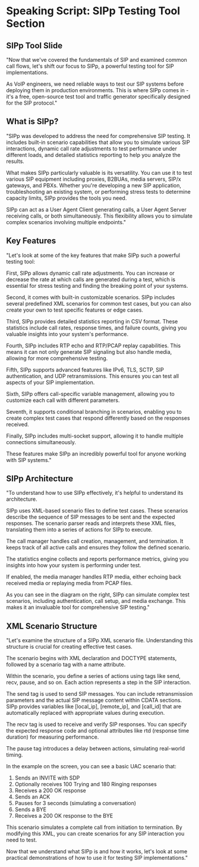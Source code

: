 # Speaking Script: SIPp Testing Tool Section

## SIPp Tool Slide
"Now that we've covered the fundamentals of SIP and examined common call flows, let's shift our focus to SIPp, a powerful testing tool for SIP implementations.

As VoIP engineers, we need reliable ways to test our SIP systems before deploying them in production environments. This is where SIPp comes in - it's a free, open-source test tool and traffic generator specifically designed for the SIP protocol."

## What is SIPp?
"SIPp was developed to address the need for comprehensive SIP testing. It includes built-in scenario capabilities that allow you to simulate various SIP interactions, dynamic call rate adjustments to test performance under different loads, and detailed statistics reporting to help you analyze the results.

What makes SIPp particularly valuable is its versatility. You can use it to test various SIP equipment including proxies, B2BUAs, media servers, SIP/x gateways, and PBXs. Whether you're developing a new SIP application, troubleshooting an existing system, or performing stress tests to determine capacity limits, SIPp provides the tools you need.

SIPp can act as a User Agent Client generating calls, a User Agent Server receiving calls, or both simultaneously. This flexibility allows you to simulate complex scenarios involving multiple endpoints."

## Key Features
"Let's look at some of the key features that make SIPp such a powerful testing tool:

First, SIPp allows dynamic call rate adjustments. You can increase or decrease the rate at which calls are generated during a test, which is essential for stress testing and finding the breaking point of your systems.

Second, it comes with built-in customizable scenarios. SIPp includes several predefined XML scenarios for common test cases, but you can also create your own to test specific features or edge cases.

Third, SIPp provides detailed statistics reporting in CSV format. These statistics include call rates, response times, and failure counts, giving you valuable insights into your system's performance.

Fourth, SIPp includes RTP echo and RTP/PCAP replay capabilities. This means it can not only generate SIP signaling but also handle media, allowing for more comprehensive testing.

Fifth, SIPp supports advanced features like IPv6, TLS, SCTP, SIP authentication, and UDP retransmissions. This ensures you can test all aspects of your SIP implementation.

Sixth, SIPp offers call-specific variable management, allowing you to customize each call with different parameters.

Seventh, it supports conditional branching in scenarios, enabling you to create complex test cases that respond differently based on the responses received.

Finally, SIPp includes multi-socket support, allowing it to handle multiple connections simultaneously.

These features make SIPp an incredibly powerful tool for anyone working with SIP systems."

## SIPp Architecture
"To understand how to use SIPp effectively, it's helpful to understand its architecture.

SIPp uses XML-based scenario files to define test cases. These scenarios describe the sequence of SIP messages to be sent and the expected responses. The scenario parser reads and interprets these XML files, translating them into a series of actions for SIPp to execute.

The call manager handles call creation, management, and termination. It keeps track of all active calls and ensures they follow the defined scenario.

The statistics engine collects and reports performance metrics, giving you insights into how your system is performing under test.

If enabled, the media manager handles RTP media, either echoing back received media or replaying media from PCAP files.

As you can see in the diagram on the right, SIPp can simulate complex test scenarios, including authentication, call setup, and media exchange. This makes it an invaluable tool for comprehensive SIP testing."

## XML Scenario Structure
"Let's examine the structure of a SIPp XML scenario file. Understanding this structure is crucial for creating effective test cases.

The scenario begins with XML declaration and DOCTYPE statements, followed by a scenario tag with a name attribute.

Within the scenario, you define a series of actions using tags like send, recv, pause, and so on. Each action represents a step in the SIP interaction.

The send tag is used to send SIP messages. You can include retransmission parameters and the actual SIP message content within CDATA sections. SIPp provides variables like [local_ip], [remote_ip], and [call_id] that are automatically replaced with appropriate values during execution.

The recv tag is used to receive and verify SIP responses. You can specify the expected response code and optional attributes like rtd (response time duration) for measuring performance.

The pause tag introduces a delay between actions, simulating real-world timing.

In the example on the screen, you can see a basic UAC scenario that:
1. Sends an INVITE with SDP
2. Optionally receives 100 Trying and 180 Ringing responses
3. Receives a 200 OK response
4. Sends an ACK
5. Pauses for 3 seconds (simulating a conversation)
6. Sends a BYE
7. Receives a 200 OK response to the BYE

This scenario simulates a complete call from initiation to termination. By modifying this XML, you can create scenarios for any SIP interaction you need to test.

Now that we understand what SIPp is and how it works, let's look at some practical demonstrations of how to use it for testing SIP implementations."
